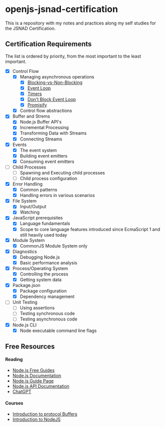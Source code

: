 # openjs-jsnad-certification

This is a repository with my notes and practices along my self studies for the JSNAD Certification.

## Certification Requirements

The list is ordered by priority, from the most important to the least important.

- [x] Control Flow
  - [x] Managing asynchronous operations
    - [x] [Blocking-vs-Non-Blocking](https://nodejs.org/en/docs/guides/blocking-vs-non-blocking)
    - [x] [Event Loop](https://nodejs.org/en/docs/guides/event-loop-timers-and-nexttick)
    - [x] [Timers](https://nodejs.org/en/docs/guides/timers-in-node)
    - [x] [Don't Block Event Loop](https://nodejs.org/en/docs/guides/dont-block-the-event-loop)
    - [x] [Promisify](https://nodejs.org/api/util.html#utilpromisifyoriginal)
  - [x] Control flow abstractions
- [x] Buffer and Strems
  - [x] Node.js Buffer API's
  - [x] Incremental Processing
  - [x] Transforming Data with Streams
  - [x] Connecting Streams
- [x] Events
  - [x] The event system
  - [x] Building event emitters
  - [x] Consuming event emitters
- [ ] Child Processes
  - [ ] Spawning and Executing child processes
  - [ ] Child process configuration
- [x] Error Handling
  - [x] Common patterns
  - [x] Handling errors in various scenarios
- [x] File System
  - [x] Input/Output
  - [x] Watching
- [x] JavaScript prerequisites
  - [x] Language fundamentals
  - [x] Scope to core language features introduced since EcmaScript 1 and still heavily used today
- [x] Module System
  - [x] CommonJS Module System only
- [x] Diagnostics
  - [x] Debugging Node.js
  - [x] Basic performance analysis
- [x] Process/Operating System
  - [x] Controlling the process
  - [x] Getting system data
- [x] Package.json
  - [x] Package configuration
  - [x] Dependency management
- [ ] Unit Testing
  - [ ] Using assertions
  - [ ] Testing synchronous code
  - [ ] Testing asynchronous code
- [x] Node.js CLI
  - [x] Node executable command line flags

## Free Resources

#### Reading

- [Node.js Free Guides](https://nodejs.dev/learn)
- [Node.js Documentation](https://nodejs.org/en/docs/)
- [Node.js Guide Page](https://nodejs.org/en/docs/guides)
- [Node.js API Documentation](https://nodejs.org/api/)
- [ChatGPT](https://chat.openai.com)

#### Courses

- [Introduction to protocol Buffers](https://training.linuxfoundation.org/training/introduction-to-protocol-buffers-lfs145/)
- [Introduction to NodeJS](https://training.linuxfoundation.org/training/introduction-to-nodejs-lfw111/)

